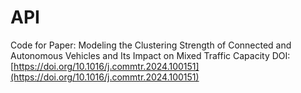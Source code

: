# API
Code for Paper: Modeling the Clustering Strength of Connected and Autonomous Vehicles and Its Impact on Mixed Traffic Capacity
DOI: [https://doi.org/10.1016/j.commtr.2024.100151](https://doi.org/10.1016/j.commtr.2024.100151)
